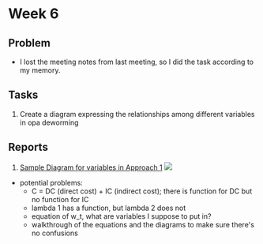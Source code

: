 # Week 6

## Problem
- I lost the meeting notes from last meeting, so I did the task according to my memory.

## Tasks
1. Create a diagram expressing the relationships among different variables in opa deworming

## Reports
1. [Sample Diagram for variables in Approach 1](https://github.com/sophiabai2022/URAP-week-progress/blob/master/04-sophia/Week%206/Var%20Relationships.Rmd)
![](img/..)
  - potential problems:
    - C = DC (direct cost) + IC (indirect cost); there is function for DC but no function for IC
    - lambda 1 has a function, but lambda 2 does not
    - equation of w_t, what are variables I suppose to put in?
    - walkthrough of the equations and the diagrams to make sure there's no confusions
